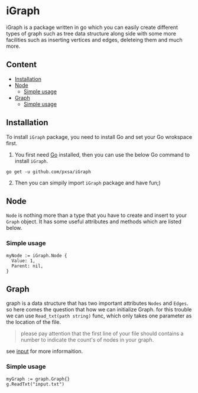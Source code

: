 # iGraph
iGraph is a package written in go which you can easily create different types of graph such as tree data structure along side with some more facilities such as inserting vertices and edges, deleteing them and much more.

## Content
- [Installation](#Installation)
- [Node](#Node)
  - [Simple usage](#Simple-usage)
- [Graph](#Graph)
  - [Simple usage](#Simple-usage)

## Installation
To install `iGraph` package, you need to install Go and set your Go wrokspace first.
1. You first need [Go](https://go.dev) installed, then you can use the below Go command to install `iGraph`.
```
go get -u github.com/pxsa/iGraph
```
2. Then you can simpily import `iGraph` package and have fun;)

## Node
`Node` is nothing more than a type that you have to create and insert to your `Graph` object. It has some useful attributes and methods which are listed below.

### Simple usage
```
myNode := iGraph.Node {
  Value: 1,
  Parent: nil,
}
```

## Graph
graph is a data structure that has two important attributes `Nodes` and `Edges`. so here comes the question that how we can initialize Graph. for this trouble we can use `Read_txt(path string)` func, which only takes one parameter as the location of the file.

> please pay attention that the first line of your file should contains a number to indicate the count's of nodes in your graph.

see [input](https://github.com/pxsa/iGraph/input.txt) for more informaition.
### Simple usage
```
myGraph := graph.Graph{}
g.ReadTxt("input.txt")
```
